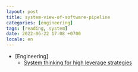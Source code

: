 ```yaml
---
layout: post
title: system-view-of-software-pipeline
categories: [engineering]
tags: [reading, system]
date: 2022-06-22 17:08 +0700
locale: en
---
```

- [Engineering]
  + [System thinking for high leverage strategies](https://abdulapopoola.com/2022/05/16/systemic-view-of-software-pipeline/)
